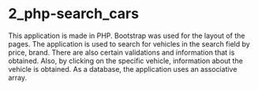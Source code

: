 # 2_php-search_cars

This application is made in PHP. Bootstrap was used for the layout of the pages. The application is used to search for vehicles in the search field by price, brand. There are also certain validations and information that is obtained. Also, by clicking on the specific vehicle, information about the vehicle is obtained. As a database, the application uses an associative array.
